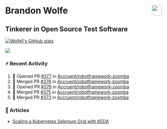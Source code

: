 Brandon Wolfe <a href="https://www.linkedin.com/in/brandon-wolfe1" target="_blank" rel="noreferrer"><img src="https://raw.githubusercontent.com/danielcranney/readme-generator/main/public/icons/socials/linkedin.svg" width="32" height="32" align="right"/></a>
==============================
Tinkerer in Open Source Test Software
-----------------------------

<p align="left"><a href="http://www.github.com/Wolfe1"><img src="https://github-readme-stats.vercel.app/api?username=Wolfe1&show_icons=true&hide=&count_private=true&title_color=0891b2&text_color=ffffff&icon_color=0891b2&bg_color=1c1917&hide_border=true&show_icons=true" alt="Wolfe1's GitHub stats" /></a></p>
<p align="left"><a href="http://www.github.com/Wolfe1"><img src="https://github-readme-streak-stats.herokuapp.com/?user=Wolfe1&stroke=ffffff&background=1c1917&ring=0891b2&fire=0891b2&currStreakNum=ffffff&currStreakLabel=0891b2&sideNums=ffffff&sideLabels=ffffff&dates=ffffff&hide_border=true" /></a></p>

### :zap: Recent Activity
<!--START_SECTION:activity-->
1. 💪 Opened PR [#377](https://github.com/Accruent/robotframework-zoomba/pull/377) in [Accruent/robotframework-zoomba](https://github.com/Accruent/robotframework-zoomba)
2. 🎉 Merged PR [#376](https://github.com/Accruent/robotframework-zoomba/pull/376) in [Accruent/robotframework-zoomba](https://github.com/Accruent/robotframework-zoomba)
3. 💪 Opened PR [#376](https://github.com/Accruent/robotframework-zoomba/pull/376) in [Accruent/robotframework-zoomba](https://github.com/Accruent/robotframework-zoomba)
4. 🎉 Merged PR [#375](https://github.com/Accruent/robotframework-zoomba/pull/375) in [Accruent/robotframework-zoomba](https://github.com/Accruent/robotframework-zoomba)
5. 🎉 Merged PR [#373](https://github.com/Accruent/robotframework-zoomba/pull/373) in [Accruent/robotframework-zoomba](https://github.com/Accruent/robotframework-zoomba)
<!--END_SECTION:activity-->

### :newspaper: Articles
- [Scaling a Kubernetes Selenium Grid with KEDA](https://www.linkedin.com/pulse/scaling-kubernetes-selenium-grid-keda-brandon-wolfe)
